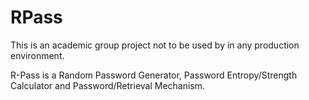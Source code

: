 # RPass
This is an academic group project not to be used by in any production environment.

R-Pass is a Random Password Generator, Password Entropy/Strength Calculator and Password/Retrieval Mechanism.
